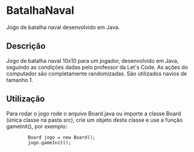 # BatalhaNaval
Jogo de batalha naval desenvolvido em Java.

## Descrição
Jogo de batalha naval 10x10 para um jogador, desenvolvido em Java, seguindo as condições dadas pelo professor da Let's Code.
As ações do computador são completamente randomizadas. São utilizados navios de tamanho 1.

## Utilização
Para rodar o jogo rode o arquivo Board.java ou importe a classe Board (única classe na pasta src), crie um objeto desta classe e use a função gameInit(), por exemplo: 
```
        Board jogo = new Board();
        jogo.gameInit();
```
